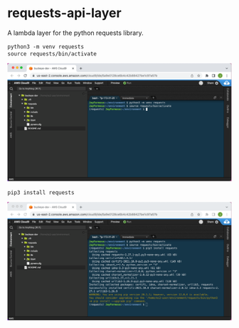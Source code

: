 # requests-api-layer
A lambda layer for the python requests library.

```
python3 -m venv requests
source requests/bin/activate
```

![alt text][image-1]

[image-1]: images/lambda-layers-step-1.png "step 1"

```
pip3 install requests
```

![alt text][image-2]

[image-2]: images/lambda-layers-step-2.png "step 2"
